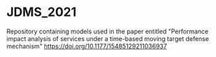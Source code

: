 # JDMS_2021
Repository containing models used in the paper entitled "Performance impact analysis of services under a time-based moving target defense mechanism" https://doi.org/10.1177/15485129211036937
